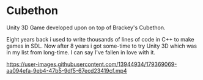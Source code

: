# Cubethon
Unity 3D Game developed upon on top of Brackey's Cubethon.

Eight years back i used to write thousands of lines of code in C++ to make games in SDL. Now after 8 years i got some-time to try Unity 3D which was in my list from long-time. I can say I've fallen in love with it.


https://user-images.githubusercontent.com/13944934/179369069-aa094efa-9eb4-47b5-9df5-67ecd23419cf.mp4

